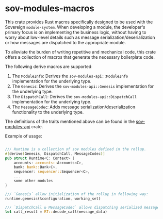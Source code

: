 # sov-modules-macros

This crate provides Rust macros specifically designed to be used with the Sovereign `module-system`. When developing a module, the developer's primary focus is on implementing the business logic, without having to worry about low-level details such as message serialization/deserialization or how messages are dispatched to the appropriate module.

To alleviate the burden of writing repetitive and mechanical code, this crate offers a collection of macros that generate the necessary boilerplate code.

The following derive macros are supported:

1. The `ModuleInfo`: Derives the `sov-modules-api::ModuleInfo` implementation for the underlying type.
1. The `Genesis`: Derives the `sov-modules-api::Genesis` implementation for the underlying type.
1. The `DispatchCall`: Derives the `sov-modules-api::DispatchCall` implementation for the underlying type.
1. The `MessageCodec`: Adds message serialization/deserialization functionality to the underlying type.

The definitions of the traits mentioned above can be found in the [sov-modules-api](../sov-modules-api/README.md) crate.

Example of usage:

```rust

/// Runtime is a collection of sov modules defined in the rollup.
#[derive(Genesis, DispatchCall, MessageCodec)]
pub struct Runtime<C: Context> {
    accounts: accounts::Accounts<C>,
    bank: bank::Bank<C>,
    sequencer: sequencer::Sequencer<C>,
    ...
    some other modules
}

/// `Genesis` allow initialization of the rollup in following way:
runtime.genesis(&configuration, working_set)

/// `DispatchCall & MessageCodec` allows dispatching serialized messages to the appropriate module.
let call_result = RT::decode_call(message_data)

```
